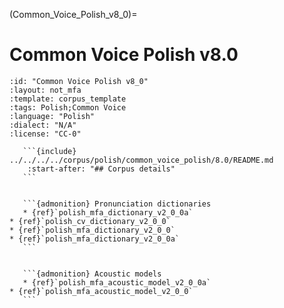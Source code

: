 
(Common_Voice_Polish_v8_0)=
# Common Voice Polish v8.0

``````{corpus} Common Voice Polish v8.0
:id: "Common Voice Polish v8_0"
:layout: not_mfa
:template: corpus_template
:tags: Polish;Common Voice
:language: "Polish"
:dialect: "N/A"
:license: "CC-0"

   ```{include} ../../../../corpus/polish/common_voice_polish/8.0/README.md
    :start-after: "## Corpus details"
   ```


   ```{admonition} Pronunciation dictionaries
   * {ref}`polish_mfa_dictionary_v2_0_0a`
* {ref}`polish_cv_dictionary_v2_0_0`
* {ref}`polish_mfa_dictionary_v2_0_0`
* {ref}`polish_mfa_dictionary_v2_0_0a`
   ```


   ```{admonition} Acoustic models
   * {ref}`polish_mfa_acoustic_model_v2_0_0a`
* {ref}`polish_mfa_acoustic_model_v2_0_0`
   ```
``````
